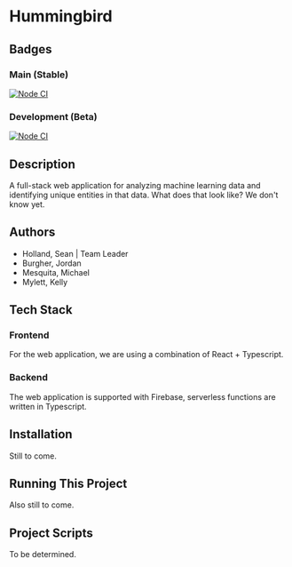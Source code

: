 # Hummingbird

## Badges

### Main (Stable)

[![Node CI](https://github.com/Midlight25/hummingbird/actions/workflows/project-ci.yml/badge.svg?branch=main&event=push)](https://github.com/Midlight25/hummingbird/actions/workflows/project-ci.yml)

### Development (Beta)

[![Node CI](https://github.com/Midlight25/hummingbird/actions/workflows/project-ci.yml/badge.svg?branch=develop&event=push)](https://github.com/Midlight25/hummingbird/actions/workflows/project-ci.yml)

## Description

A full-stack web application for analyzing machine learning data and identifying unique entities in that data. What does that look like? We don't know yet.

## Authors

- Holland, Sean | Team Leader
- Burgher, Jordan
- Mesquita, Michael
- Mylett, Kelly

## Tech Stack

### Frontend

For the web application, we are using a combination of React + Typescript.

### Backend

The web application is supported with Firebase, serverless functions are written in Typescript.

## Installation

Still to come.

## Running This Project

Also still to come.

## Project Scripts

To be determined.
